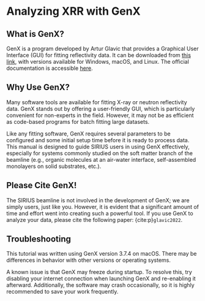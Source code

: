 # Analyzing XRR with GenX

## What is GenX?

GenX is a program developed by Artur Glavic that provides a Graphical User Interface (GUI) for fitting reflectivity data. It can be downloaded from [this link](https://aglavic.github.io/genx/index.html), with versions available for Windows, macOS, and Linux. The official documentation is accessible [here](https://aglavic.github.io/genx/doc/index.html).

## Why Use GenX?

Many software tools are available for fitting X-ray or neutron reflectivity data. GenX stands out by offering a user-friendly GUI, which is particularly convenient for non-experts in the field. However, it may not be as efficient as code-based programs for batch fitting large datasets.

Like any fitting software, GenX requires several parameters to be configured and some initial setup time before it is ready to process data. This manual is designed to guide SIRIUS users in using GenX effectively, especially for systems commonly studied on the soft matter branch of the beamline (e.g., organic molecules at an air-water interface, self-assembled monolayers on solid substrates, etc.).

## Please Cite GenX!

The SIRIUS beamline is not involved in the development of GenX; we are simply users, just like you. However, it is evident that a significant amount of time and effort went into creating such a powerful tool. If you use GenX to analyze your data, please cite the following paper: {cite:p}`glavic2022`.

## Troubleshooting

This tutorial was written using GenX version 3.7.4 on macOS. There may be differences in behavior with other versions or operating systems.

A known issue is that GenX may freeze during startup. To resolve this, try disabling your internet connection when launching GenX and re-enabling it afterward. Additionally, the software may crash occasionally, so it is highly recommended to save your work frequently.
